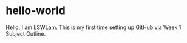 # hello-world
Hello, I am LSWLam. This is my first time setting up GitHub via Week 1 Subject Outline.
